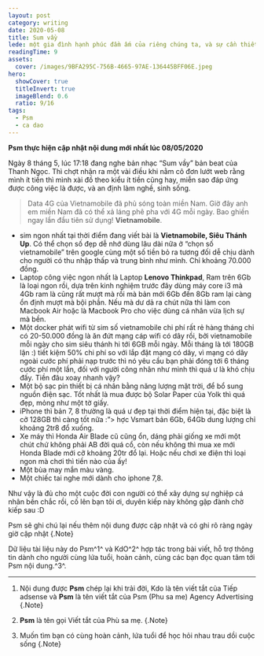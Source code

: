 ```yaml
---
layout: post
category: writing
date: 2020-05-08
title: Sum vầy
lede: một gia đình hạnh phúc đầm ấm của riêng chúng ta, và sự cần thiết để chuẩn bị cho việc đó diễn ra như thế nào tuỳ thuộc vào những cơ cầu dưới đây
readingTime: 9
assets:
  cover: /images/9BFA295C-756B-4665-97AE-136445BFF06E.jpeg
hero:
  showCover: true
  titleInvert: true
  imageBlend: 0.6
  ratio: 9/16
tags:
  - Psm
  - ca dao
---
```

**Psm thực hiện cập nhật nội dung mới nhất lúc 08/05/2020**

Ngày 8 tháng 5, lúc 17:18 đang nghe bản nhạc “Sum vầy” bản beat của Thanh Ngọc. Thì chợt nhận ra một vài điều khi nằm cô đơn lướt web rằng mình ít tiền thì mình xài đồ theo kiểu ít tiền cũng hay, miễn sao đáp ứng được công việc là được, và an định làm nghề, sinh sống.

> Data 4G của Vietnamobile đã phủ sóng toàn miền Nam. Giờ đây anh em miền Nam đã có thể xả láng phê pha với 4G mỗi ngày. Bao ghiền ngay lần đầu tiên sử dụng!
> **Vietnamobile**.

<Media ratio="844/1500" image="/images/9BFA295C-756B-4665-97AE-136445BFF06E.jpeg"/>

- sim ngon nhất tại thời điểm đang viết bài là **Vietnamobile, Siêu Thánh Up**. Có thể chọn số đẹp dễ nhớ dùng lâu dài nữa ở “chọn số vietnamobile” trên google cùng một số tiền bỏ ra tương đối dễ chịu dành cho người có thu nhập thấp và trung bình như mình. Chỉ khoảng 70.000 đồng.
- Laptop công việc ngon nhất là Laptop **Lenovo Thinkpad**, Ram trên 6Gb là loại ngon rồi, dựa trên kinh nghiệm trước đây dùng máy core i3 mà 4Gb ram là cũng rất mượt mà rồi mà bản mới 6Gb đến 8Gb ram lại càng ổn định mượt mà bội phần. Nếu mà dư dả ra chút nữa thì làm con Macbook Air hoặc là Macbook Pro cho việc dùng cá nhân vừa lịch sự mà bền.
- Một docker phát wifi từ sim số vietnamobile chi phí rất rẻ hàng tháng chỉ có 20-50.000 đồng là ăn đứt mạng cáp wifi có dây rồi, bởi vietnamobile mỗi ngày cho sim siêu thánh hi tới 6GB mỗi ngày. Mỗi tháng là tới 180GB lận :) tiết kiệm 50% chi phí so với lắp đặt mạng có dây, vì mạng có dây ngoài cước phí phải nạp trước thì nó yêu cầu bạn phải đóng tới 6 tháng cước phí một lần, đối với người công nhân như mình thì quá ư là khó chịu đấy. Tiền đâu xoay nhanh vậy?
- Một bộ sạc pin thiết bị cá nhân bằng năng lượng mặt trời, để bổ sung nguồn điện sạc. Tốt nhất là mua được bộ Solar Paper của Yolk thì quá đẹp, mỏng như một tờ giấy.
- iPhone thì bản 7, 8 thường là quá ư đẹp tại thời điểm hiện tại, đặc biệt là cỡ 128GB thì càng tốt nữa :”> hợc Vsmart bản 6Gb, 64Gb dung lượng chỉ khoảng 2tr8 đổ xuống.
- Xe máy thì Honda Air Blade cũ cũng ổn, dáng phải giống xe mới một chút chứ không phải AB đời quá cổ, còn nếu không thì mua xe mới Honda Blade mới cỡ khoảng 20tr đổ lại. Hoặc nếu chơi xe điện thì loại ngon mà chơi thì tiền nào của ấy!
- Một bùa may mắn màu vàng.
- Một chiếc tai nghe mới dành cho iphone 7,8.

Như vậy là đủ cho một cuộc đời con người có thể xây dựng sự nghiệp cá nhân bền chắc rồi, cố lên bạn tôi ơi, duyên kiếp này không gặp đành chờ kiếp sau :D

Psm sẽ ghi chú lại nếu thêm nội dung được cập nhật và có ghi rõ ràng ngày giờ cập nhật {.Note}

Dữ liệu tài liệu này do Psm^1^ và KdO^2^ hợp tác trong bài viết, hỗ trợ thông tin dành cho người cùng lứa tuổi, hoàn cảnh, cùng các bạn đọc quan tâm tới Psm nội dung.^3^.

---

1. Nội dung được **Psm** chép lại khi trải đời, Kdo là tên viết tắt của Tiếp adsense và **Psm** là tên viết tắt của Psm (Phu sa me) Agency Advertising {.Note}

2. **Psm** là tên gọi Viết tắt của Phù sa mẹ. {.Note}

3. Muốn tìm bạn có cùng hoàn cảnh, lứa tuổi để học hỏi nhau trau dồi cuộc sống {.Note}

<script>
import Media from "../../src/components/Media";

export default {
  components: { Media }
}
</script>
